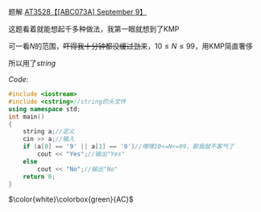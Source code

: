 题解 [AT3528【[ABC073A] September 9】](https://www.luogu.com.cn/problem/AT3528)

这题看着就能想起千多种做法，我第一眼就想到了KMP

可一看$N$的范围，~~吓得我十分钟都没缓过劲来~~，$10 \le N \le 99$，用KMP简直奢侈

所以用了$string$

$Code$:
```cpp
#include <iostream>
#include <cstring>//string的头文件
using namespace std;
int main()
{
    string a;//定义
    cin >> a;//输入
    if (a[0] == '9' || a[1] == '9')//嘿嘿10<=N<=99，那我就不客气了
        cout << "Yes";//输出"Yes"
    else
        cout << "No";//输出"No"
    return 0;
}
```

$\color{white}\colorbox{green}{AC}$